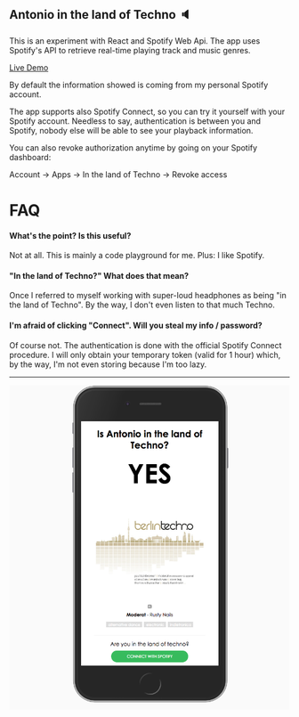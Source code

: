 ## Antonio in the land of Techno 🔈

This is an experiment with React and Spotify Web Api.
The app uses Spotify's API to retrieve real-time playing track and music genres.

[Live Demo](https://antoniocosentino.github.io/technoland/)

By default the information showed is coming from my personal Spotify account.

The app supports also Spotify Connect, so you can try it yourself with your Spotify account.
Needless to say, authentication is between you and Spotify, nobody else will be able to see your playback information.

You can also revoke authorization anytime by going on your Spotify dashboard:

Account -> Apps -> In the land of Techno -> Revoke access

# FAQ
#### What's the point? Is this useful?
Not at all. This is mainly a code playground for me. Plus: I like Spotify.

#### "In the land of Techno?" What does that mean?
Once I referred to myself working with super-loud headphones as being "in the land of Techno". By the way, I don't even listen to that much Techno.

#### I'm afraid of clicking "Connect". Will you steal my info / password?
Of course not. The authentication is done with the official Spotify Connect procedure. I will only obtain your temporary token (valid for 1 hour) which, by the way, I'm not even storing because I'm too lazy.

---

![App Screenshot](https://github.com/antoniocosentino/technoland/blob/master/frontend/src/img/screenshot.png)
